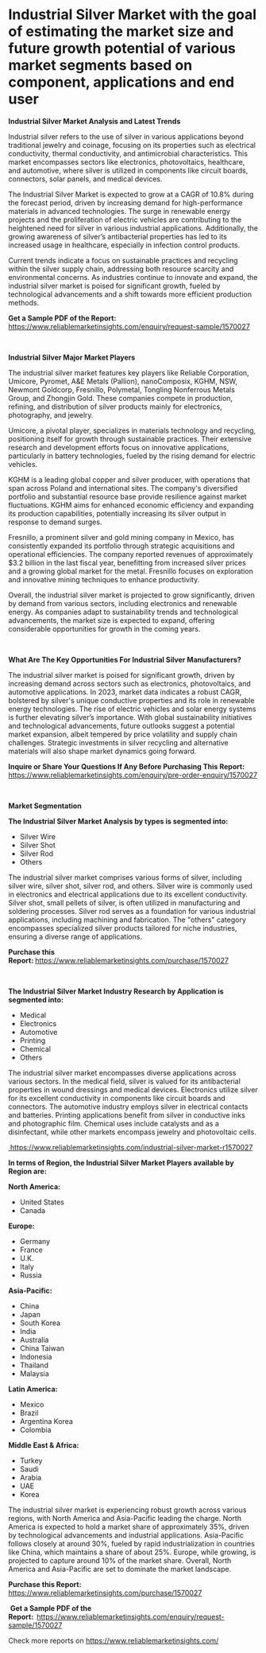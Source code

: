<p><h1>Industrial Silver Market with the goal of estimating the market size and future growth potential of various market segments based on component, applications and end user</h1></p><p><strong>Industrial Silver Market Analysis and Latest Trends</strong></p>
<p><p>Industrial silver refers to the use of silver in various applications beyond traditional jewelry and coinage, focusing on its properties such as electrical conductivity, thermal conductivity, and antimicrobial characteristics. This market encompasses sectors like electronics, photovoltaics, healthcare, and automotive, where silver is utilized in components like circuit boards, connectors, solar panels, and medical devices.</p><p>The Industrial Silver Market is expected to grow at a CAGR of 10.8% during the forecast period, driven by increasing demand for high-performance materials in advanced technologies. The surge in renewable energy projects and the proliferation of electric vehicles are contributing to the heightened need for silver in various industrial applications. Additionally, the growing awareness of silver’s antibacterial properties has led to its increased usage in healthcare, especially in infection control products.</p><p>Current trends indicate a focus on sustainable practices and recycling within the silver supply chain, addressing both resource scarcity and environmental concerns. As industries continue to innovate and expand, the industrial silver market is poised for significant growth, fueled by technological advancements and a shift towards more efficient production methods.</p></p>
<p><strong>Get a Sample PDF of the Report:&nbsp;</strong> <a href="https://www.reliablemarketinsights.com/enquiry/request-sample/1570027?utm_campaign=3196&utm_medium=2&utm_source=Github&utm_content=ia&utm_term=25032025&utm_id=industrial-silver">https://www.reliablemarketinsights.com/enquiry/request-sample/1570027</a></p>
<p>&nbsp;</p>
<p><strong>Industrial Silver Major Market Players</strong></p>
<p><p>The industrial silver market features key players like Reliable Corporation, Umicore, Pyromet, A&E Metals (Pallion), nanoComposix, KGHM, NSW, Newmont Goldcorp, Fresnillo, Polymetal, Tongling Nonferrous Metals Group, and Zhongjin Gold. These companies compete in production, refining, and distribution of silver products mainly for electronics, photography, and jewelry.</p><p>Umicore, a pivotal player, specializes in materials technology and recycling, positioning itself for growth through sustainable practices. Their extensive research and development efforts focus on innovative applications, particularly in battery technologies, fueled by the rising demand for electric vehicles.</p><p>KGHM is a leading global copper and silver producer, with operations that span across Poland and international sites. The company's diversified portfolio and substantial resource base provide resilience against market fluctuations. KGHM aims for enhanced economic efficiency and expanding its production capabilities, potentially increasing its silver output in response to demand surges.</p><p>Fresnillo, a prominent silver and gold mining company in Mexico, has consistently expanded its portfolio through strategic acquisitions and operational efficiencies. The company reported revenues of approximately $3.2 billion in the last fiscal year, benefitting from increased silver prices and a growing global market for the metal. Fresnillo focuses on exploration and innovative mining techniques to enhance productivity.</p><p>Overall, the industrial silver market is projected to grow significantly, driven by demand from various sectors, including electronics and renewable energy. As companies adapt to sustainability trends and technological advancements, the market size is expected to expand, offering considerable opportunities for growth in the coming years.</p></p>
<p>&nbsp;</p>
<p><strong>What Are The Key Opportunities For Industrial Silver Manufacturers?</strong></p>
<p><p>The industrial silver market is poised for significant growth, driven by increasing demand across sectors such as electronics, photovoltaics, and automotive applications. In 2023, market data indicates a robust CAGR, bolstered by silver's unique conductive properties and its role in renewable energy technologies. The rise of electric vehicles and solar energy systems is further elevating silver’s importance. With global sustainability initiatives and technological advancements, future outlooks suggest a potential market expansion, albeit tempered by price volatility and supply chain challenges. Strategic investments in silver recycling and alternative materials will also shape market dynamics going forward.</p></p>
<p><strong>Inquire or Share Your Questions If Any Before Purchasing This Report:</strong> <a href="https://www.reliablemarketinsights.com/enquiry/pre-order-enquiry/1570027?utm_campaign=3196&utm_medium=2&utm_source=Github&utm_content=ia&utm_term=25032025&utm_id=industrial-silver">https://www.reliablemarketinsights.com/enquiry/pre-order-enquiry/1570027</a></p>
<p>&nbsp;</p>
<p><strong>Market Segmentation</strong></p>
<p><strong>The Industrial Silver Market Analysis by types is segmented into:</strong></p>
<p><ul><li>Silver Wire</li><li>Silver Shot</li><li>Silver Rod</li><li>Others</li></ul></p>
<p><p>The industrial silver market comprises various forms of silver, including silver wire, silver shot, silver rod, and others. Silver wire is commonly used in electronics and electrical applications due to its excellent conductivity. Silver shot, small pellets of silver, is often utilized in manufacturing and soldering processes. Silver rod serves as a foundation for various industrial applications, including machining and fabrication. The "others" category encompasses specialized silver products tailored for niche industries, ensuring a diverse range of applications.</p></p>
<p><strong>Purchase this Report:&nbsp;</strong><a href="https://www.reliablemarketinsights.com/purchase/1570027?utm_campaign=3196&utm_medium=2&utm_source=Github&utm_content=ia&utm_term=25032025&utm_id=industrial-silver">https://www.reliablemarketinsights.com/purchase/1570027</a></p>
<p>&nbsp;</p>
<p><strong>The Industrial Silver Market Industry Research by Application is segmented into:</strong></p>
<p><ul><li>Medical</li><li>Electronics</li><li>Automotive</li><li>Printing</li><li>Chemical</li><li>Others</li></ul></p>
<p><p>The industrial silver market encompasses diverse applications across various sectors. In the medical field, silver is valued for its antibacterial properties in wound dressings and medical devices. Electronics utilize silver for its excellent conductivity in components like circuit boards and connectors. The automotive industry employs silver in electrical contacts and batteries. Printing applications benefit from silver in conductive inks and photographic film. Chemical uses include catalysts and as a disinfectant, while other markets encompass jewelry and photovoltaic cells.</p></p>
<p><a href="https://www.reliablemarketinsights.com/industrial-silver-market-r1570027?utm_campaign=3196&utm_medium=2&utm_source=Github&utm_content=ia&utm_term=25032025&utm_id=industrial-silver">&nbsp;https://www.reliablemarketinsights.com/industrial-silver-market-r1570027</a></p>
<p><strong>In terms of Region, the Industrial Silver Market Players available by Region are:</strong></p>
<p>
    <p> <strong> North America: </strong>
        <ul>
            <li>United States</li>
            <li>Canada</li>
        </ul>
        </p> 
    <p> <strong> Europe: </strong>
        <ul>
            <li>Germany</li>
            <li>France</li>
            <li>U.K.</li>
            <li>Italy</li>
            <li>Russia</li>
        </ul>
        </p> 
    <p> <strong> Asia-Pacific: </strong>
        <ul>
            <li>China</li>
            <li>Japan</li>
            <li>South Korea</li>
            <li>India</li>
            <li>Australia</li>
            <li>China Taiwan</li>
            <li>Indonesia</li>
            <li>Thailand</li>
            <li>Malaysia</li>
        </ul>
        </p> 
    <p> <strong> Latin America: </strong>
        <ul>
            <li>Mexico</li>
            <li>Brazil</li>
            <li>Argentina Korea</li>
            <li>Colombia</li>
        </ul>
        </p> 
    <p> <strong> Middle East & Africa: </strong>
        <ul>
            <li>Turkey</li>
            <li>Saudi</li>
            <li>Arabia</li>
            <li>UAE</li>
            <li>Korea</li>
        </ul>
    </p>
    </p>
<p><p>The industrial silver market is experiencing robust growth across various regions, with North America and Asia-Pacific leading the charge. North America is expected to hold a market share of approximately 35%, driven by technological advancements and industrial applications. Asia-Pacific follows closely at around 30%, fueled by rapid industrialization in countries like China, which maintains a share of about 25%. Europe, while growing, is projected to capture around 10% of the market share. Overall, North America and Asia-Pacific are set to dominate the market landscape.</p></p>
<p><strong>Purchase this Report: </strong><a href="https://www.reliablemarketinsights.com/purchase/1570027?utm_campaign=3196&utm_medium=2&utm_source=Github&utm_content=ia&utm_term=25032025&utm_id=industrial-silver">https://www.reliablemarketinsights.com/purchase/1570027</a></p>
<p>&nbsp;<strong>Get a Sample PDF of the Report:&nbsp;&nbsp;</strong><a href="https://www.reliablemarketinsights.com/enquiry/request-sample/1570027?utm_campaign=3196&utm_medium=2&utm_source=Github&utm_content=ia&utm_term=25032025&utm_id=industrial-silver">https://www.reliablemarketinsights.com/enquiry/request-sample/1570027</a></p>
<p><strong></strong></p>
<p>Check more reports on <a href="https://www.reliablemarketinsights.com/?utm_campaign=3196&utm_medium=2&utm_source=Github&utm_content=ia&utm_term=25032025&utm_id=industrial-silver">https://www.reliablemarketinsights.com/</a></p>